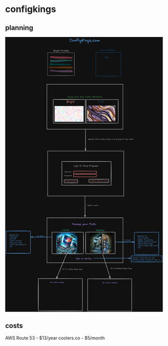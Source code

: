 # configkings


## planning

![designflow](./planning/designflow.png)


## costs

AWS Route 53 - $13/year
coolers.co - $5/month